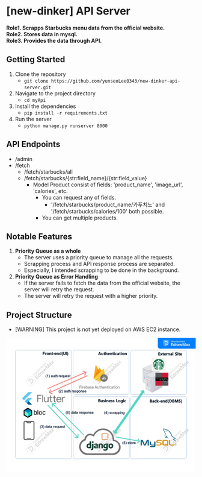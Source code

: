 # [new-dinker] API Server

**Role1. Scrapps Starbucks menu data from the official website.**\
**Role2. Stores data in mysql.**\
**Role3. Provides the data through API.**


## Getting Started
1. Clone the repository
   - ```git clone https://github.com/yunseoLee0343/new-dinker-api-server.git ```
2. Navigate to the project directory
    - ``` cd myApi ```
3. Install the dependencies
    - ``` pip install -r requirements.txt ```
4. Run the server
    - ``` python manage.py runserver 8000 ```


## API Endpoints
- /admin
- /fetch
  - /fetch/starbucks/all
  - /fetch/starbucks/{str:field_name}/{str:field_value}
    - Model Product consist of fields: 'product_name', 'image_url', 'calories', etc.
      - You can request any of fields.
        - '/fetch/starbucks/product_name/카푸치노' and '/fetch/starbucks/calories/100' both possible.
      - You can get multiple products.


## Notable Features
1. **Priority Queue as a whole**
   - The server uses a priority queue to manage all the requests.
   - Scrapping process and API response process are separated.
   - Especially, I intended scrapping to be done in the background.
2. **Priority Queue as Error Handling**
    - If the server fails to fetch the data from the official website, the server will retry the request.
    - The server will retry the request with a higher priority.


## Project Structure
- [WARNING] This project is not yet deployed on AWS EC2 instance.

![NewDinker_Diagram.jpg](myApi%2FNewDinker_Diagram.jpg)

